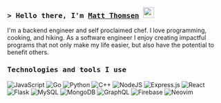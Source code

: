 ### <samp>&gt; Hello there, I'm <a href="https://mthomsn.github.io/react-portfolio/">Matt Thomsen</a> <img src="https://media.giphy.com/media/hvRJCLFzcasrR4ia7z/giphy.gif" width="25"> </samp>
<!--
<a href="https://www.linkedin.com/in/matt-thomsen-2814b3254/">![LinkedIn](https://img.shields.io/badge/linkedin-%230077B5.svg?style=for-the-badge&logo=linkedin&logoColor=white)</a>
<a href="https://mthomsn.github.io/react-portfolio/">![Portfolio](https://img.shields.io/badge/Portfolio-%23000000.svg?style=for-the-badge&logo=firefox&logoColor=#FF7139)</a>
<a href="mailto:matthewthomsen99@gmail.com">![Gmail](https://img.shields.io/badge/Gmail-D14836?style=for-the-badge&logo=gmail&logoColor=white)</a>
-->
I'm a backend engineer and self proclaimed chef. I love programming, cooking, and hiking.
As a software engineer I enjoy creating impactful programs that not only make my life easier, but also have the potential to benefit others. 
<!--I'm a firm believer in the power of technology to make our lives easier and more efficient, and I'm always on the lookout for exciting projects to contribute to or collaborate on. -->
<!--
- 🔭 I’m currently working on ...
- 🌱 I’m currently learning ...
- 👯 I’m looking to collaborate on ...
- 💬 Ask me about anything!
- 📫 How to reach me: ...
- ⚡ Fun fact: ...
-->

### <samp>Technologies and tools I use</samp>
![JavaScript](https://img.shields.io/badge/javascript-%23323330.svg?style=for-the-badge&logo=javascript&logoColor=%23F7DF1E)
![Go](https://img.shields.io/badge/go-%2300ADD8.svg?style=for-the-badge&logo=go&logoColor=white)
![Python](https://img.shields.io/badge/python-3670A0?style=for-the-badge&logo=python&logoColor=ffdd54)
![C++](https://img.shields.io/badge/c++-%2300599C.svg?style=for-the-badge&logo=c%2B%2B&logoColor=white)
![NodeJS](https://img.shields.io/badge/node.js-6DA55F?style=for-the-badge&logo=node.js&logoColor=white)
![Express.js](https://img.shields.io/badge/express.js-%23404d59.svg?style=for-the-badge&logo=express&logoColor=%2361DAFB)
![React](https://img.shields.io/badge/react-%2320232a.svg?style=for-the-badge&logo=react&logoColor=%2361DAFB)
![Flask](https://img.shields.io/badge/flask-%23000.svg?style=for-the-badge&logo=flask&logoColor=white)
![MySQL](https://img.shields.io/badge/mysql-%2300f.svg?style=for-the-badge&logo=mysql&logoColor=white)
![MongoDB](https://img.shields.io/badge/MongoDB-%234ea94b.svg?style=for-the-badge&logo=mongodb&logoColor=white)
![GraphQL](https://img.shields.io/badge/-GraphQL-E10098?style=for-the-badge&logo=graphql&logoColor=white)
![Firebase](https://img.shields.io/badge/Firebase-039BE5?style=for-the-badge&logo=Firebase&logoColor=white)
![Neovim](https://img.shields.io/badge/NeoVim-%2357A143.svg?&style=for-the-badge&logo=neovim&logoColor=white)


<!--
<img height="180em" src="https://github-readme-stats.vercel.app/api?username=mthomsn&show_icons=true&hide_border=true&&count_private=true&include_all_commits=true" />
-->
